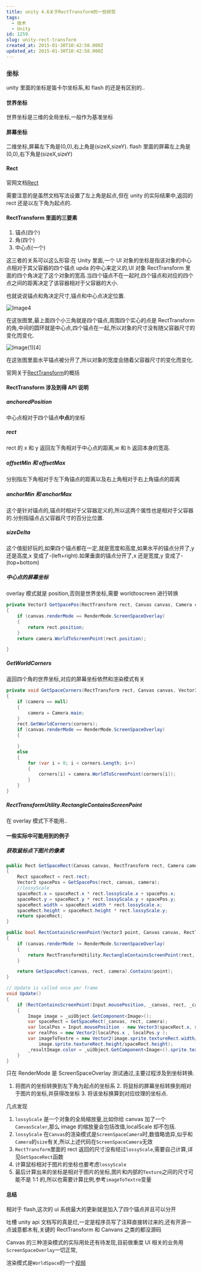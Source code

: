 ```yaml
---
title: unity 4.6关于RectTransform的一些研究
tags:
  - 技术
  - Unity
id: 1259
slug: unity-rect-transform
created_at: 2015-01-30T10:42:58.000Z
updated_at: 2015-01-30T10:42:58.000Z
---
```


### 坐标

unity 里面的坐标是笛卡尔坐标系,和 flash 的还是有区别的..

#### 世界坐标

世界坐标是三维的全局坐标,一般作为基准坐标

#### 屏幕坐标

二维坐标,屏幕左下角是(0,0),右上角是(sizeX,sizeY). flash 里面的屏幕左上角是(0,0),右下角是(sizeX,sizeY)

#### Rect

官网文档[Rect](http://docs.unity3d.com/ScriptReference/Rect.html)

需要注意的是虽然文档写法设置了左上角是起点,但在 unity 的实际结果中,返回的 rect 还是以左下角为起点的.

<!--more-->

#### RectTransform 里面的三要素

1.  锚点(四个)
2.  角(四个)
3.  中心点(一个)

这三者的关系可以这么形容:在 Unity 里面,一个 UI 对象的坐标是指该对象的中心点相对于其父容器的四个锚点 upda 的中心来定义的,UI 对象 RectTransform 里面的四个角决定了这个对象的宽高.当四个锚点不在一起时,四个锚点和对应的四个点之间的距离决定了该容器相对于父容器的大小.

也就说说锚点和角决定尺寸,锚点和中心点决定位置.

![Image4](./Image[4].gif 'Image[4]')

在这张图里,最上面四个小三角就是四个锚点,周围四个实心的点是 RectTransform 的角,中间的圆环就是中心点,四个锚点在一起,所以对象的尺寸没有随父容器尺寸的变化而变化.

![Image(1)[4]](<./Image(1)[4].gif> 'Image(1)[4]')

在这张图里面水平锚点被分开了,所以对象的宽度会随着父容器尺寸的变化而变化.

官网关于[RectTransform](http://docs.unity3d.com/Manual/UIBasicLayout.html)的概括

#### RectTransform 涉及到得 API 说明

##### anchoredPosition

中心点相对于四个锚点**中点**的坐标

##### rect

rect 的 x 和 y 返回左下角相对于中心点的距离,w 和 h 返回本身的宽高.

##### offsetMin 和 offsetMax

分别指左下角相对于左下角锚点的距离以及右上角相对于右上角锚点的距离

##### anchorMin 和 anchorMax

这个是针对锚点的,锚点时相对于父容器定义的,所以这两个属性也是相对于父容器的.分别指锚点占父容器尺寸的百分比位置.

##### sizeDelta

这个值挺好玩的,如果四个锚点都在一定,就是宽度和高度,如果水平的锚点分开了,y 还是高度,x 变成了-(left+right).如果垂直的锚点分开了,x 还是宽度,y 变成了-(top+bottom)

##### 中心点的屏幕坐标

overlay 模式就是 position,否则是世界坐标,需要 worldtoscreen 进行转换

```csharp
private Vector3 GetSpacePos(RectTransform rect, Canvas canvas, Camera camera)
{
    if (canvas.renderMode == RenderMode.ScreenSpaceOverlay)
    {
        return rect.position;
    }
    return camera.WorldToScreenPoint(rect.position);

}
```

##### GetWorldCorners

返回四个角的世界坐标,对应的屏幕坐标依然和渲染模式有关

```csharp
private void GetSpaceCorners(RectTransform rect, Canvas canvas, Vector3[] corners,Camera camera)
{
    if (camera == null)
    {
        camera = Camera.main;
    }
    rect.GetWorldCorners(corners);
    if (canvas.renderMode == RenderMode.ScreenSpaceOverlay)
    {

    }
    else
    {
        for (var i = 0; i < corners.Length; i++)
        {
            corners[i] = camera.WorldToScreenPoint(corners[i]);
        }
    }
}
```

##### RectTransformUtility.RectangleContainsScreenPoint

在 overlay 模式下不能用..

#### 一些实际中可能用到的例子

##### 获取鼠标点下图片的像素

```csharp
public Rect GetSpaceRect(Canvas canvas, RectTransform rect, Camera camera)
{
    Rect spaceRect = rect.rect;
    Vector3 spacePos = GetSpacePos(rect, canvas, camera);
    //lossyScale
    spaceRect.x = spaceRect.x * rect.lossyScale.x + spacePos.x;
    spaceRect.y = spaceRect.y * rect.lossyScale.y + spacePos.y;
    spaceRect.width = spaceRect.width * rect.lossyScale.x;
    spaceRect.height = spaceRect.height * rect.lossyScale.y;
    return spaceRect;
}

public bool RectContainsScreenPoint(Vector3 point, Canvas canvas, RectTransform rect, Camera camera)
{
    if (canvas.renderMode != RenderMode.ScreenSpaceOverlay)
    {
        return RectTransformUtility.RectangleContainsScreenPoint(rect, point, camera);
    }

    return GetSpaceRect(canvas, rect, camera).Contains(point);
}

// Update is called once per frame
void Update()
{
    if (RectContainsScreenPoint(Input.mousePosition, _canvas, rect, _canvas.camera))
    {
        Image image = _uiObject.GetComponent<Image>();
        var spaceRect = GetSpaceRect(_canvas, rect, camera);
        var localPos = Input.mousePosition - new Vector3(spaceRect.x, spaceRect.y);
        var realPos = new Vector2(localPos.x , localPos.y );
        var imageToTextre = new Vector2(image.sprite.textureRect.width/spaceRect.width,
            image.sprite.textureRect.height/spaceRect.height);
        _resultImage.color = _uiObject.GetComponent<Image>().sprite.texture.GetPixel((int)(realPos.x*imageToTextre.x), (int)(realPos.y*imageToTextre.y));
    }
}
```

只在 RenderMode 是 ScreenSpaceOverlay 测试通过,主要过程涉及到坐标转换.

1.  将图片的坐标转换到左下角为起点的坐标系 2. 将鼠标的屏幕坐标转换到相对于图片的坐标,并获得改坐标 3. 将该坐标换算到对应纹理的坐标点.

几点发现

1.  `lossyScale` 是一个对象的全局缩放量,比如你给 canvas 加了一个`CanvasScaler`,那么 image 的缩放量会包括改值,localScale 却不包括.
2.  `lossyScale` 在`Canvas`的渲染模式是`ScreenSpaceCamera`时,数值略诡异,似乎和`Camera`的`size`有关,所以上述代码在`ScreenSpaceCamera`无效
3.  `RectTransform`里面的 rect 返回的尺寸没有经过`lossyScale`,需要自己计算,详见`GetSpaceRect`函数
4.  计算鼠标相对于图片的坐标也要考虑`lossyScale`
5.  最后计算出来的坐标是相对于图片的坐标,图片和内部的`Texture`之间的尺寸可能不是 1:1 的,所以也需要计算比例,参考`imageToTextre`变量

#### 总结

相对于 flash,这次的 ui 系统最大的更新就是加入了四个锚点并且可以分开

吐槽 unity api 文档写的真是烂,一定是程序员写了注释直接转过来的,还有开源一点诚意都木有,关键的 RectTransform 和 Canvans 之类的都没源码

Canvas 的三种渲染模式的实际用处还有待发现,目前做重度 UI 相关的业务用`ScreenSpaceOverlay`一切正常,

渲染模式是`WorldSpace`的一个[视频](https://www.youtube.com/watch?v=Mzt1rEEdeOI)
